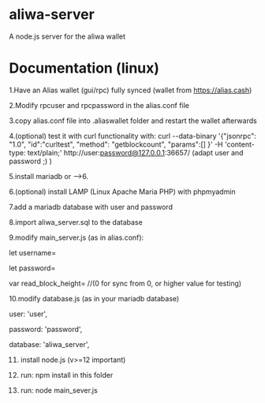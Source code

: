 # aliwa-server
A node.js server for the aliwa wallet

# Documentation (linux)

1.Have an Alias wallet (gui/rpc) fully synced (wallet from https://alias.cash)

2.Modify rpcuser and rpcpassword in the alias.conf file

3.copy alias.conf file into .aliaswallet folder and restart the wallet afterwards


4.(optional) test it with curl functionality with: curl --data-binary '{"jsonrpc": "1.0", "id":"curltest", "method": "getblockcount", "params":[] }' -H 'content-type: text/plain;' http://user:password@127.0.0.1:36657/ (adapt user and password ;) )

5.install mariadb or -->6.

6.(optional) install LAMP (Linux Apache Maria PHP) with phpmyadmin

7.add a mariadb database with user and password

8.import aliwa_server.sql to the database

9.modify main_server.js (as in alias.conf):

  let username= 
  
  let password= 
  
  var read_block_height= //(0 for sync from 0, or higher value for testing)

10.modify database.js (as in your mariadb database)

  user: 'user',
  
  password: 'password',
  
  database: 'aliwa_server',
  
11. install node.js (v>=12 important)  

12. run: npm install in this folder

13. run: node main_sever.js
